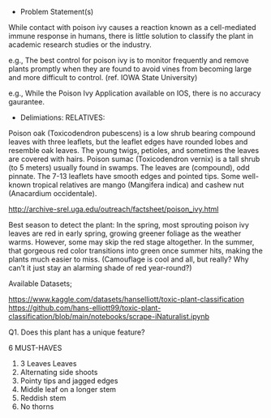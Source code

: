 - Problem Statement(s)

While contact with poison ivy causes a reaction known as a cell-mediated immune response in humans, there is little solution to classify the plant in academic research studies or the industry.


e.g., The best control for poison ivy is to monitor frequently and remove plants promptly when they are found to avoid vines from becoming large and more difficult to control.
(ref. IOWA State University)

e.g., While the Poison Ivy Application available on IOS, there is no accuracy gaurantee.

- Delimiations: RELATIVES:

Poison oak (Toxicodendron pubescens) is a low shrub bearing compound leaves with three leaflets, but the leaflet edges have rounded lobes and resemble oak leaves. The young twigs, petioles, and sometimes the leaves are covered with hairs.
Poison sumac (Toxicodendron vernix) is a tall shrub (to 5 meters) usually found in swamps. The leaves are (compound), odd pinnate. The 7-13 leaflets have smooth edges and pointed tips.
Some well-known tropical relatives are mango (Mangifera indica) and cashew nut (Anacardium occidentale).

http://archive-srel.uga.edu/outreach/factsheet/poison_ivy.html


Best season to detect the plant: In the spring, most sprouting poison ivy leaves are red in early spring, growing greener foliage as the weather warms. However, some may skip the red stage altogether.
In the summer, that gorgeous red color transitions into green once summer hits, making the plants much easier to miss. (Camouflage is cool and all, but really? Why can’t it just stay an alarming shade of red year-round?)


Available Datasets;

https://www.kaggle.com/datasets/hanselliott/toxic-plant-classification
https://github.com/hans-elliott99/toxic-plant-classification/blob/main/notebooks/scrape-iNaturalist.ipynb


Q1. Does this plant has a unique feature?

6 MUST-HAVES
1. 3 Leaves	Leaves 
2. Alternating side shoots	
3. Pointy tips and jagged edges	
4. Middle leaf on a longer stem
5. Reddish stem	
6. No thorns
